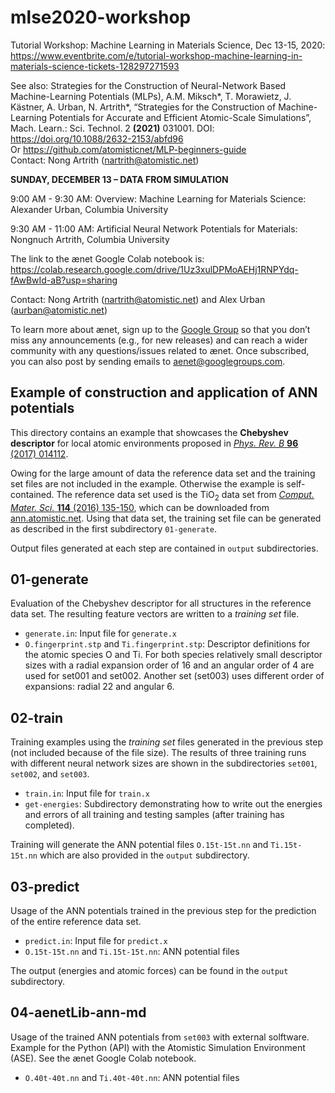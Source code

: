 # mlse2020-workshop 
Tutorial Workshop: Machine Learning in Materials Science, Dec 13-15, 2020: https://www.eventbrite.com/e/tutorial-workshop-machine-learning-in-materials-science-tickets-128297271593


See also: Strategies for the Construction of Neural-Network Based Machine-Learning Potentials (MLPs),
A.M. Miksch*, T. Morawietz, J. Kästner, A. Urban, N. Artrith*, 
“Strategies for the Construction of Machine-Learning Potentials for Accurate and Efficient Atomic-Scale Simulations”, Mach. Learn.: Sci. Technol. 2 **(2021)** 031001. DOI: https://doi.org/10.1088/2632-2153/abfd96 <br/>
Or https://github.com/atomisticnet/MLP-beginners-guide <br/>
Contact: Nong Artrith (nartrith@atomistic.net)

**SUNDAY, DECEMBER 13 – DATA FROM SIMULATION**

9:00 AM - 9:30 AM: Overview: Machine Learning for Materials Science: Alexander Urban, Columbia University

9:30 AM - 11:00 AM: Artificial Neural Network Potentials for Materials: Nongnuch Artrith, Columbia University

The link to the ænet Google Colab notebook is:
https://colab.research.google.com/drive/1Uz3xulDPMoAEHj1RNPYdq-fAwBwId-aB?usp=sharing

Contact: Nong Artrith (nartrith@atomistic.net) and Alex Urban (aurban@atomistic.net)

To learn more about ænet, sign up to the [Google Group](https://groups.google.com/forum/#!forum/aenet)
so that you don’t miss any announcements (e.g., for new releases) and can reach
a wider community with any questions/issues related to ænet.
Once subscribed, you can also post by sending emails to aenet@googlegroups.com.

## Example of construction and application of ANN potentials

This directory contains an example that showcases the **Chebyshev
descriptor** for local atomic environments proposed in
[*Phys. Rev. B* **96** (2017)
014112](http://dx.doi.org/10.1103/PhysRevB.96.014112).

Owing for the large amount of data the reference data set and the
training set files are not included in the example.  Otherwise the
example is self-contained.  The reference data set used is the
TiO<sub>2</sub> data set from [*Comput. Mater. Sci.* **114** (2016)
135-150](http://dx.doi.org/10.1016/j.commatsci.2015.11.047), which can
be downloaded from
[ann.atomistic.net](http://ann.atomistic.net/download/).  Using that
data set, the training set file can be generated as described in the
first subdirectory `01-generate`.

Output files generated at each step are contained in `output`
subdirectories.

01-generate
-----------

Evaluation of the Chebyshev descriptor for all structures in the
reference data set.  The resulting feature vectors are written to a
*training set* file.

- `generate.in`: Input file for `generate.x`
- `O.fingerprint.stp` and `Ti.fingerprint.stp`: Descriptor definitions
  for the atomic species O and Ti.  For both species relatively small
  descriptor sizes with a radial expansion order of 16 and an angular
  order of 4 are used for set001 and set002.  Another set (set003) uses
  different order of expansions: radial 22 and angular 6.

02-train
--------

Training examples using the *training set* files generated in the
previous step (not included because of the file size).  The results of
three training runs with different neural network sizes are shown in the 
subdirectories `set001`, `set002`, and `set003`.

- `train.in`: Input file for `train.x`
- `get-energies`: Subdirectory demonstrating how to write out the
  energies and errors of all training and testing samples (after
  training has completed).

Training will generate the ANN potential files `O.15t-15t.nn` and
`Ti.15t-15t.nn` which are also provided in the `output` subdirectory.

03-predict
----------

Usage of the ANN potentials trained in the previous step for the
prediction of the entire reference data set.

- `predict.in`: Input file for `predict.x`
- `O.15t-15t.nn` and `Ti.15t-15t.nn`: ANN potential files

The output (energies and atomic forces) can be found in the `output`
subdirectory.

04-aenetLib-ann-md
----------

Usage of the trained ANN potentials from `set003` with external solftware.
Example for the Python (API) with the Atomistic Simulation Environment (ASE).
See the ænet Google Colab notebook.

- `O.40t-40t.nn` and `Ti.40t-40t.nn`: ANN potential files

